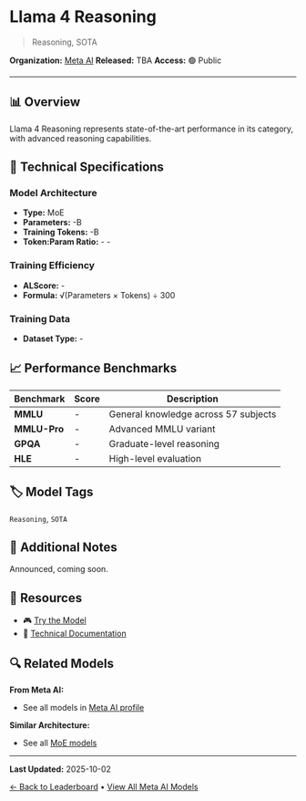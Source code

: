 # Llama 4 Reasoning

> Reasoning, SOTA

**Organization:** [Meta AI](../../labs/meta-ai.md)
**Released:** TBA
**Access:** 🟢 Public

---

## 📊 Overview

Llama 4 Reasoning represents state-of-the-art performance in its category, with advanced reasoning capabilities.

## 🔧 Technical Specifications

### Model Architecture
- **Type:** MoE
- **Parameters:** -B
- **Training Tokens:** -B
- **Token:Param Ratio:** - -

### Training Efficiency
- **ALScore:** -
- **Formula:** √(Parameters × Tokens) ÷ 300

### Training Data
- **Dataset Type:** -

## 📈 Performance Benchmarks

| Benchmark | Score | Description |
|-----------|-------|-------------|
| **MMLU** | - | General knowledge across 57 subjects |
| **MMLU-Pro** | - | Advanced MMLU variant |
| **GPQA** | - | Graduate-level reasoning |
| **HLE** | - | High-level evaluation |

## 🏷️ Model Tags

`Reasoning`, `SOTA`

## 📝 Additional Notes

Announced, coming soon.

## 🔗 Resources

- 🎮 [Try the Model](https://ai.meta.com/blog/llama-4-multimodal-intelligence/)
- 📄 [Technical Documentation](https://ai.meta.com/blog/llama-4-multimodal-intelligence/)

## 🔍 Related Models

**From Meta AI:**
- See all models in [Meta AI profile](../../labs/meta-ai.md)

**Similar Architecture:**
- See all [MoE models](../../architectures/moe.md)

---

**Last Updated:** 2025-10-02

[← Back to Leaderboard](../../README.md) • [View All Meta AI Models](../../labs/meta-ai.md)
